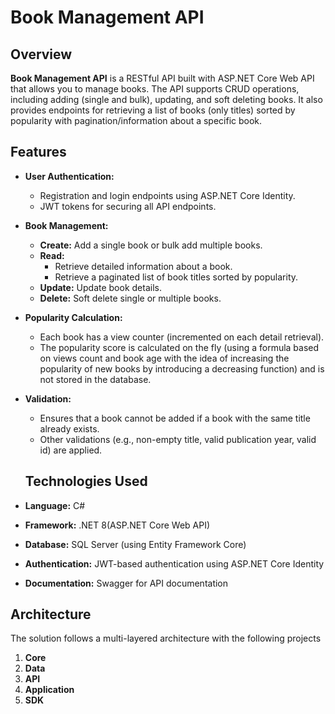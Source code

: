 # Book Management API

## Overview
**Book Management API** is a RESTful API built with ASP.NET Core Web API that allows you to manage books. The API supports CRUD operations, including adding (single and bulk), updating, and soft deleting books. 
It also provides endpoints for retrieving a list of books (only titles) sorted by popularity with pagination/information about a specific book.

## Features
- **User Authentication:** 
  - Registration and login endpoints using ASP.NET Core Identity.
  - JWT tokens for securing all API endpoints.
- **Book Management:**
  - **Create:** Add a single book or bulk add multiple books.
  - **Read:** 
    - Retrieve detailed information about a book.
    - Retrieve a paginated list of book titles sorted by popularity.
  - **Update:** Update book details.
  - **Delete:** Soft delete single or multiple books.
- **Popularity Calculation:**
  - Each book has a view counter (incremented on each detail retrieval).
  - The popularity score is calculated on the fly (using a formula based on views count and book age with the idea of increasing the popularity of new books by introducing a decreasing function) and is not stored in the database.
- **Validation:**
  - Ensures that a book cannot be added if a book with the same title already exists.
  - Other validations (e.g., non-empty title, valid publication year, valid id) are applied.

  ## Technologies Used
- **Language:** C#
- **Framework:** .NET 8(ASP.NET Core Web API)
- **Database:** SQL Server (using Entity Framework Core)
- **Authentication:** JWT-based authentication using ASP.NET Core Identity
- **Documentation:** Swagger for API documentation

## Architecture
The solution follows a multi-layered architecture with the following projects
1. **Core**  
2. **Data**  
3. **API** 
4. **Application**
5. **SDK**

